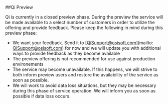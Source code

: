 ##Qi Preview

Qi is currently in a closed preview phase. During the preview the service will be made available to a select number of customers in order to utilize the offering and provide feedback. Please keep the following in mind during this preview phase:

- We want your feedback. Send it to [QiSupport@osisoft.com](mailto: QiSupport@osisoft.com) for now and we will update you with additional ways to provide feedback as they become available
- The preview offering is not recommended for use against production environements
- The service may become unavailable. If this happens, we will strive to both inform preview users and restore the availability of the service as soon as possible.
- We will work to avoid data loss situations, but they may be necessary during this phase of service operation. We will inform you as soon as possible if data loss occurs.

